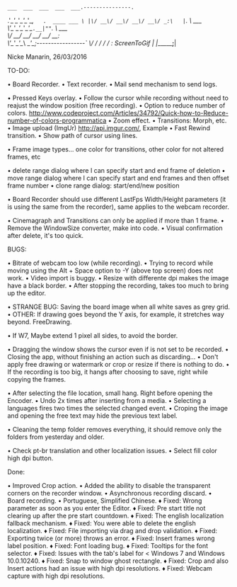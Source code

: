 ﻿    ___  ___  ___  ___  ___.---------------.
  .'\__\'\__\'\__\'\__\'\__,`   .  ____ ___ \
  |\/ __\/ __\/ __\/ __\/ _:\   |`.  \  \___ \
   \\'\__\'\__\'\__\'\__\'\_`.__|""`. \  \___ \
    \\/ __\/ __\/ __\/ __\/ __:                \
     \\'\__\'\__\'\__\ \__\'\_;-----------------`
      \\/   \/   \/   \/   \/ :   ScreenToGif   |
       \|______________________;________________|

Nicke Manarin, 26/03/2016

TO-DO:

• Board Recorder.
• Text recorder.
• Mail send mechanism to send logs.

• Pressed Keys overlay.
• Follow the cursor while recording without need to reajust the window position (free recording).
• Option to reduce number of colors.  http://www.codeproject.com/Articles/34792/Quick-how-to-Reduce-number-of-colors-programmatica
• Zoom effect.
• Transitions: Morph, etc.
• Image upload (ImgUr)  http://api.imgur.com/, Example 
• Fast Rewind transition.
• Show path of cursor using lines.

• Frame image types... one color for transitions, other color for not altered frames, etc

• delete range dialog where I can specify start and end frame of deletion
• move range dialog where I can specify start and end frames and then offset frame number
• clone range dialog: start/end/new position

• Board Recorder should use different LastFps Width/Height parameters (it is using the same from the recorder), same applies to the webcam recorder.

• Cinemagraph and Transitions can only be applied if more than 1 frame.
• Remove the WindowSize converter, make into code.
• Visual confirmation after delete, it's too quick.

BUGS:

• Bitrate of webcam too low (while recording).
• Trying to record while moving using the Alt + Space option to -Y (above top screen) does not work.
• Video import is buggy.
• Resize with differente dpi makes the image have a black border.
• After stopping the recording, takes too much to bring up the editor.

• STRANGE BUG: Saving the board image when all white saves as grey grid.
• OTHER: If drawing goes beyond the Y axis, for example, it stretches way beyond. FreeDrawing.

• If W7, Maybe extend 1 pixel all sides, to avoid the border.

• Dragging the window shows the cursor even if is not set to be recorded. 
• Closing the app, without finishing an action such as discarding...
• Don't apply free drawing or watermark or crop or resize if there is nothing to do.
• If the recording is too big, it hangs after choosing to save, right while copying the frames.

• After selecting the file location, small hang. Right before opening the Encoder.
• Undo 2x times after inserting from a media.
• Selecting a languages fires two times the selected changed event.
• Croping the image and opening the free text may hide the previous text label.

• Cleaning the temp folder removes everything, it should remove only the folders from yesterday and older.

• Check pt-br translation and other localization issues.
• Select fill color high dpi button.
 
 Done:

• Improved Crop action.
• Added the ability to disable the transparent corners on the recorder window.
• Asynchronous recording discard.
• Board recording.
• Portuguese, Simplified Chinese.
♦ Fixed: Wrong parameter as soon as you enter the Editor.
♦ Fixed: Pre start title not clearing up after the pre start countdown.
♦ Fixed: The english localization fallback mechanism.
♦ Fixed: You were able to delete the english localization.
♦ Fixed: File importing via drag and drop validation.
♦ Fixed: Exporting twice (or more) throws an error.
♦ Fixed: Insert frames wrong label position.
♦ Fixed: Font loading bug.
♦ Fixed: Tooltips for the font selector.
♦ Fixed: Issues with the tab's label for < Windows 7 and Windows 10.0.10240.
♦ Fixed: Snap to window ghost rectangle.
♦ Fixed: Crop and also Insert actions had an issue with high dpi resolutions.
♦ Fixed: Webcam capture with high dpi resolutions.